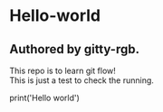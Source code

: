 # Hello-world
## Authored by gitty-rgb.

This repo is to learn git flow!<br>
This is just a test to check the running.

print('Hello world')
